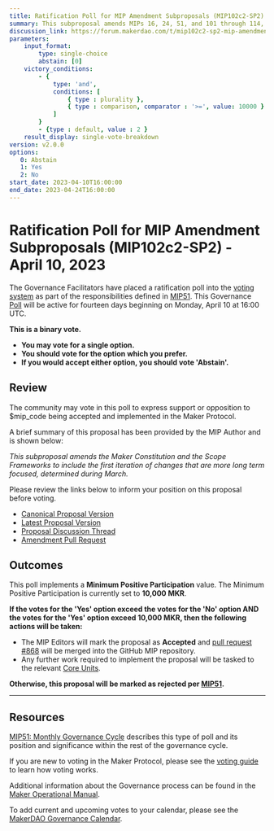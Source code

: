 ```yaml
---
title: Ratification Poll for MIP Amendment Subproposals (MIP102c2-SP2) - April 10, 2023
summary: This subproposal amends MIPs 16, 24, 51, and 101 through 114, skipping MIP102.
discussion_link: https://forum.makerdao.com/t/mip102c2-sp2-mip-amendment-subproposals/20016
parameters:
    input_format:
        type: single-choice
        abstain: [0]
    victory_conditions:
        - {
            type: 'and',
            conditions: [
                { type : plurality },
                { type : comparison, comparator : '>=', value: 10000 }
            ]
        }
        - {type : default, value : 2 }
    result_display: single-vote-breakdown
version: v2.0.0
options:
   0: Abstain
   1: Yes
   2: No
start_date: 2023-04-10T16:00:00
end_date: 2023-04-24T16:00:00
---
```

# Ratification Poll for MIP Amendment Subproposals (MIP102c2-SP2) - April 10, 2023

The Governance Facilitators have placed a ratification poll into the [voting system](https://vote.makerdao.com/polling) as part of the responsibilities defined in [MIP51](https://mips.makerdao.com/mips/details/MIP51). This Governance [Poll](https://manual.makerdao.com/governance/governance-cycle/weekly-governance-cycle#weekly-governance-cycle-definitions-mip16c1) will be active for fourteen days beginning on Monday, April 10 at 16:00 UTC.

**This is a binary vote.**
- **You may vote for a single option.**
- **You should vote for the option which you prefer.**
- **If you would accept either option, you should vote 'Abstain'.**

## Review

The community may vote in this poll to express support or opposition to $mip_code being accepted and implemented in the Maker Protocol.

A brief summary of this proposal has been provided by the MIP Author and is shown below:

*This subproposal amends the Maker Constitution and the Scope Frameworks to include the first iteration of changes that are more long term focused, determined during March.*

Please review the links below to inform your position on this proposal before voting.
* [Canonical Proposal Version](https://github.com/makerdao/mips/blob/1ece10ce109e3d3bae05a01c71bcb637b8bd01da/MIP102/MIP102c2-Subproposals/MIP102c2-SP2.md)
* [Latest Proposal Version](https://mips.makerdao.com/mips/details/MIP102c2SP2)
* [Proposal Discussion Thread](https://forum.makerdao.com/t/mip102c2-sp2-mip-amendment-subproposals/20016)
* [Amendment Pull Request](https://github.com/makerdao/mips/pull/868)

## Outcomes

This poll implements a **Minimum Positive Participation** value. The Minimum Positive Participation is currently set to **10,000 MKR**.

**If the votes for the 'Yes' option exceed the votes for the 'No' option AND the votes for the 'Yes' option exceed 10,000 MKR, then the following actions will be taken:**
* The MIP Editors will mark the proposal as **Accepted** and [pull request #868](https://github.com/makerdao/mips/pull/868) will be merged into the GitHub MIP repository.
* Any further work required to implement the proposal will be tasked to the relevant [Core Units](https://mips.makerdao.com/mips/details/MIP38#mip38c2-core-unit-state).

**Otherwise, this proposal will be marked as rejected per [MIP51](https://mips.makerdao.com/mips/details/MIP51#mip51c2-ratification-poll).**

---

## Resources

[MIP51: Monthly Governance Cycle](https://mips.makerdao.com/mips/details/MIP51) describes this type of poll and its position and significance within the rest of the governance cycle.

If you are new to voting in the Maker Protocol, please see the [voting guide](https://manual.makerdao.com/governance/voting-in-makerdao/on-chain-governance) to learn how voting works.

Additional information about the Governance process can be found in the [Maker Operational Manual](https://manual.makerdao.com).

To add current and upcoming votes to your calendar, please see the [MakerDAO Governance Calendar](https://manual.makerdao.com/makerdao/calendars/governance-calendar).
